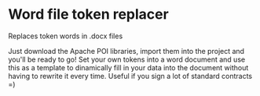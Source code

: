 # Word file token replacer
 Replaces token words in .docx files

Just download the Apache POI libraries, import them into the project and you'll be ready to go!
Set your own tokens into a word document and use this as a template to dinamically fill in your data into the document without having to rewrite it every time. Useful if you sign a lot of standard contracts =)